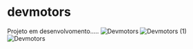 # devmotors
 Projeto em desenvolvomento.....
![Devmotors](https://user-images.githubusercontent.com/91165415/151666149-7db62491-b391-4d13-8acb-ad799c5ec132.gif)
![Devmotors (1)](https://user-images.githubusercontent.com/91165415/151670708-61e17642-152d-48eb-976d-ef26ef55c154.gif)
![Devmotors](https://user-images.githubusercontent.com/91165415/151670711-4d0aea37-3974-4b03-97c4-95158af392ad.gif)
